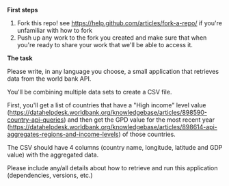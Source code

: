 **First steps**

 1. Fork this repo! see https://help.github.com/articles/fork-a-repo/ if you're unfamiliar with how to fork
 2. Push up any work to the fork you created and make sure that when you're ready to share your work that we'll be able to access it.

**The task**

Please write, in any language you choose, a small application that retrieves data from the world bank API.

You'll be combining multiple data sets to create a CSV file.

First, you'll get a list of countries that have a "High income" level value (https://datahelpdesk.worldbank.org/knowledgebase/articles/898590-country-api-queries) and then get the GPD value for the most recent year (https://datahelpdesk.worldbank.org/knowledgebase/articles/898614-api-aggregates-regions-and-income-levels) of those countries.

The CSV should have 4 columns (country name, longitude, latitude and GDP value) with the aggregated data.

Please include any/all details about how to retrieve and run this application (dependencies, versions, etc.)

